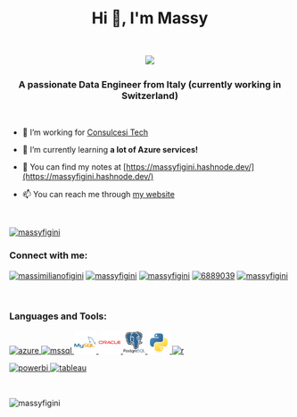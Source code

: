 <h1 align="center">Hi 👋, I'm Massy</h1>
<br>
<p align="center">
  <img src="https://user-images.githubusercontent.com/12718957/129731422-854b6c05-cceb-4d4b-94bf-a84ec40b2a5f.gif" />
</p>
<h3 align="center">A passionate Data Engineer from Italy (currently working in Switzerland)</h3>
<br>

- 🔭 I’m working for [Consulcesi Tech](https://www.consulcesi.tech/)

- 🌱 I’m currently learning **a lot of Azure services!**

<!---👨‍💻 Some of my projects are available at (future section)-->

- 📝 You can find my notes at [https://massyfigini.hashnode.dev/](https://massyfigini.hashnode.dev/)

- 📫 You can reach me through [my website](https://massyfigini.github.io)

<!---📄 Know about my experiences (link resume)-->

<!---⚡ Fun fact (any ideas?)-->
<br>
<p align="left"> <a href="https://twitter.com/massyfigini" target="blank"><img src="https://img.shields.io/twitter/follow/massyfigini?logo=twitter&style=for-the-badge" alt="massyfigini" /></a> </p>

<h3 align="left">Connect with me:</h3>
<p align="left">
<a href="https://linkedin.com/in/massimilianofigini" target="blank"><img align="center" src="https://raw.githubusercontent.com/rahuldkjain/github-profile-readme-generator/master/src/images/icons/Social/linked-in-alt.svg" alt="massimilianofigini" height="30" width="40" /></a>
<a href="https://twitter.com/massyfigini" target="blank"><img align="center" src="https://raw.githubusercontent.com/rahuldkjain/github-profile-readme-generator/master/src/images/icons/Social/twitter.svg" alt="massyfigini" height="30" width="40" /></a>
<a href="https://hashnode.com/@massyfigini" target="blank"><img align="center" src="https://cdn.hashnode.com/res/hashnode/image/upload/v1611902473383/CDyAuTy75.png" alt="massyfigini" height="30" width="30" /></a>
<a href="https://stackoverflow.com/users/6889039" target="blank"><img align="center" src="https://raw.githubusercontent.com/rahuldkjain/github-profile-readme-generator/master/src/images/icons/Social/stack-overflow.svg" alt="6889039" height="30" width="40" /></a>
<a href="https://kaggle.com/massyfigini" target="blank"><img align="center" src="https://raw.githubusercontent.com/rahuldkjain/github-profile-readme-generator/master/src/images/icons/Social/kaggle.svg" alt="massyfigini" height="30" width="40" /></a>
</p>
<br>
<h3 align="left">Languages and Tools:</h3>
<p align="left"> <a href="https://azure.microsoft.com/en-in/" target="_blank"> <img src="https://www.vectorlogo.zone/logos/microsoft_azure/microsoft_azure-icon.svg" alt="azure" width="30" height="40"/> </a> 
<a href="https://www.microsoft.com/en-us/sql-server" target="_blank"> <img src="https://www.svgrepo.com/show/303229/microsoft-sql-server-logo.svg" alt="mssql" width="40" height="40"/> </a> <a href="https://www.mysql.com/" target="_blank"> <img src="https://raw.githubusercontent.com/devicons/devicon/master/icons/mysql/mysql-original-wordmark.svg" alt="mysql" width="40" height="40"/> </a> <a href="https://www.oracle.com/" target="_blank"> <img src="https://raw.githubusercontent.com/devicons/devicon/master/icons/oracle/oracle-original.svg" alt="oracle" width="40" height="40"/> </a> <a href="https://www.postgresql.org" target="_blank"> <img src="https://raw.githubusercontent.com/devicons/devicon/master/icons/postgresql/postgresql-original-wordmark.svg" alt="postgresql" width="40" height="40"/> </a> 
<a href="https://www.python.org" target="_blank"> <img src="https://raw.githubusercontent.com/devicons/devicon/master/icons/python/python-original.svg" alt="python" width="40" height="40"/> </a> <a href="https://www.r-project.org/" target="_blank"> <img src="https://upload.wikimedia.org/wikipedia/commons/thumb/1/1b/R_logo.svg/2560px-R_logo.svg.png" alt="r" width="40" height="40"/> </a> </p>
<p align="left"> <a href="https://powerbi.microsoft.com/en-us/" target="_blank"> <img src="https://upload.wikimedia.org/wikipedia/en/2/20/Power_BI_logo.svg" alt="powerbi" width="40" height="40"/> </a> <a href="https://www.tableau.com/" target="_blank"> <img src="https://massyfigini.github.io/assets/Tableau_logo.png" alt="tableau" width="40" height="40"/> </a> </p>
<br>
<!---MONGO DB LOGO
<a href="https://www.mongodb.com/" target="_blank"> <img src="https://raw.githubusercontent.com/devicons/devicon/master/icons/mongodb/mongodb-original-wordmark.svg" alt="mongodb" width="40" height="40"/> </a>
-->

<!---<p><img align="left" src="https://github-readme-stats.vercel.app/api/top-langs?username=massyfigini&show_icons=true&locale=en&layout=compact" alt="massyfigini" /></p>-->

<!---<p>&nbsp;<img align="center" src="https://github-readme-stats.vercel.app/api?username=massyfigini&show_icons=true&locale=en" alt="massyfigini" /></p>-->

<p><img align="center" src="https://github-readme-streak-stats.herokuapp.com/?user=massyfigini&" alt="massyfigini" /></p>


<!--
**massyfigini/massyfigini** is a ✨ _special_ ✨ repository because its `README.md` (this file) appears on your GitHub profile.

Here are some ideas to get you started:

- 🔭 I’m currently working on ...
- 🌱 I’m currently learning ...
- 👯 I’m looking to collaborate on ...
- 🤔 I’m looking for help with ...
- 💬 Ask me about ...
- 📫 How to reach me: ...
- 😄 Pronouns: ...
- ⚡ Fun fact: ...
-->
